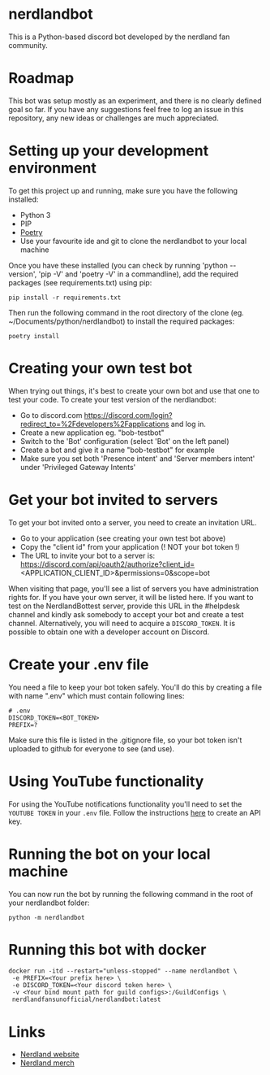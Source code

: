# nerdlandbot
This is a Python-based discord bot developed by the nerdland fan community.

# Roadmap
This bot was setup mostly as an experiment, and there is no clearly defined goal so far.
If you have any suggestions feel free to log an issue in this repository, any new ideas or challenges are much appreciated.

# Setting up your development environment
To get this project up and running, make sure you have the following installed:
- Python 3
- PIP
- [Poetry](https://python-poetry.org/docs/#installation)
- Use your favourite ide and git to clone the nerdlandbot to your local machine

Once you have these installed (you can check by running 'python --version', 'pip -V' and 'poetry -V' in a commandline), add the required packages (see requirements.txt) using pip:
```
pip install -r requirements.txt
```
Then run the following command in the root directory of the clone (eg. ~/Documents/python/nerdlandbot) to install the required packages:
```
poetry install
```

# Creating your own test bot
When trying out things, it's best to create your own bot and use that one to test your code. To create your test version of the nerdlandbot:
- Go to discord.com https://discord.com/login?redirect_to=%2Fdevelopers%2Fapplications and log in.
- Create a new application eg. "bob-testbot"
- Switch to the 'Bot' configuration (select 'Bot' on the left panel)
- Create a bot and give it a name "bob-testbot" for example
- Make sure you set both 'Presence intent' and 'Server members intent' under 'Privileged Gateway Intents'

# Get your bot invited to servers
To get your bot invited onto a server, you need to create an invitation URL.
- Go to your application (see creating your own test bot above)
- Copy the "client id" from your application (! NOT your bot token !)
- The URL to invite your bot to a server is: https://discord.com/api/oauth2/authorize?client_id=<APPLICATION_CLIENT_ID>&permissions=0&scope=bot

When visiting that page, you'll see a list of servers you have administration rights for. If you have your own server, it will be listed here. 
If you want to test on the NerdlandBottest server, provide this URL in the #helpdesk channel and kindly ask somebody to accept your bot and create a test channel.
Alternatively, you will need to acquire a `DISCORD_TOKEN`. It is possible to obtain one with a developer account on Discord.

# Create your .env file
You need a file to keep your bot token safely. You'll do this by creating a file with name ".env" which must contain following lines:
```
# .env
DISCORD_TOKEN=<BOT_TOKEN>
PREFIX=?
```
Make sure this file is listed in the .gitignore file, so your bot token isn't uploaded to github for everyone to see (and use).

# Using YouTube functionality 

For using the YouTube notifications functionality you'll need to set the `YOUTUBE TOKEN` in your `.env` file. Follow the instructions [here](https://developers.google.com/youtube/registering_an_application) to create an API key.


# Running the bot on your local machine
You can now run the bot by running the following command in the root of your nerdlandbot folder:
```
python -m nerdlandbot
```



# Running this bot with docker

```
docker run -itd --restart="unless-stopped" --name nerdlandbot \
 -e PREFIX=<Your prefix here> \
 -e DISCORD_TOKEN=<Your discord token here> \
 -v <Your bind mount path for guild configs>:/GuildConfigs \
 nerdlandfansunofficial/nerdlandbot:latest
```

# Links
* [Nerdland website](https://nerdland.be)
* [Nerdland merch](https://www.mistert.be/nerdland)
